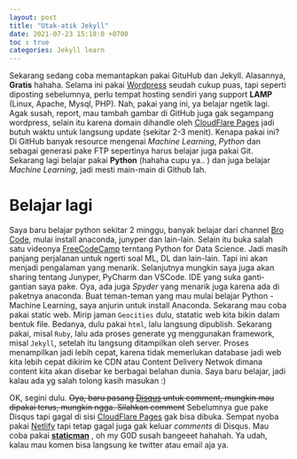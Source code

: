 ```yaml
---
layout: post
title: "Utak-atik Jekyll"
date: 2021-07-23 15:10:0 +0700
toc : true
categories: Jekyll learn
---
```

Sekarang sedang coba memantapkan pakai GituHub dan Jekyll. Alasannya, **Gratis** hahaha. Selama ini pakai [Wordpress](https://wordpress.org) seudah cukup puas, tapi seperti diposting sebelumnya, perlu tempat hosting sendiri yang support __LAMP__ (Linux, Apache, Mysql, PHP).
Nah, pakai yang ini, ya belajar ngetik lagi. Agak susah, report, mau tambah gambar di GitHub juga gak segampang wordpress, selain itu karena domain dihandle oleh [CloudFlare Pages](https://pages.cloudflare.com) jadi butuh waktu untuk langsung update (sekitar 2-3 menit). 
Kenapa pakai ini? Di GitHub banyak resource mengenai *Machine Learning*, *Python* dan sebagai generasi pake FTP sepertinya harus belajar juga pakai Git. Sekarang lagi belajar pakai **Python** (hahaha cupu ya.. ) dan juga belajar *Machine Learning*, jadi mesti main-main di Github lah. 

# Belajar lagi
Saya baru belajar python sekitar 2 minggu, banyak belajar dari channel [Bro Code](https://youtu.be/XKHEtdqhLK8), mulai install anaconda, junyper dan lain-lain. Selain itu buka salah satu videonya [FreeCodeCamp](https://youtu.be/LHBE6Q9XlzI) terntang Python for Data Science. Jadi masih panjang perjalanan untuk ngerti soal ML, DL dan lain-lain. Tapi ini akan menjadi pengalaman yang menarik.
Selanjutnya mungkin saya juga akan sharing tentang Junyper, PyCharm dan VSCode. IDE yang suka ganti-gantian saya pake. Oya, ada juga *Spyder* yang menarik juga karena ada di paketnya anaconda. 
Buat teman-teman yang mau mulai belajar Python - Machine Learning, saya anjurin untuk install Anaconda. 
Sekarang mau coba pakai static web. Mirip jaman `Geocities` dulu, statatic web kita bikin dalam bentuk file. Bedanya, dulu pakai `html`, lalu langsung dipublish. Sekarang pakai, misal `Ruby`, lalu ada proses generate yg menggunakan framework, misal `Jekyll`, setelah itu langsung ditampilkan oleh server. Proses menampilkan jadi lebih cepat, karena tidak memerlukan database jadi web kita lebih cepat dikirim ke CDN atau Content Delivery Netwok dimana content kita akan disebar ke berbagai belahan dunia. Saya baru belajar, jadi kalau ada yg salah tolong kasih masukan :) 

OK, segini dulu. ~~Oya, baru pasang [Disqus](https://disqus.com) untuk comment, mungkin mau dipakai terus, mungkin ngga. Silahkan comment~~ Sebelumnya gue pake Disqus tapi gagal di sisi [CloudFlare Pages](https://pages.cloudflare.com) gak bisa dibuka. Sempat nyoba pakai [Netlify](https://netlify.com) tapi tetap gagal juga gak keluar *comments* di Disqus. Mau coba pakai **[staticman](https://staticman.net)** , oh my G0D susah bangeeet hahahah. Ya udah, kalau mau komen bisa langsung ke twitter atau email aja ya. 
